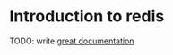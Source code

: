 # Introduction to redis

TODO: write [great documentation](http://jacobian.org/writing/what-to-write/)
